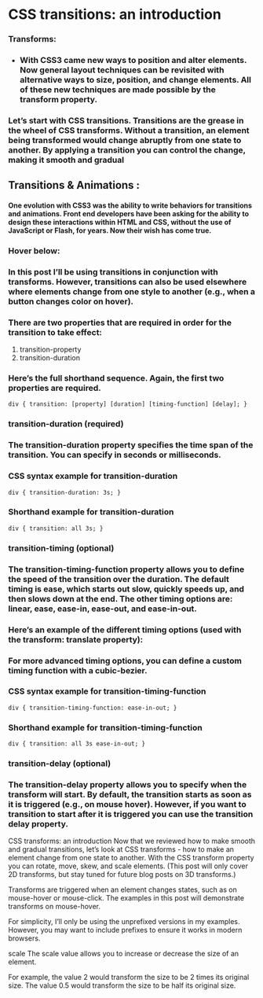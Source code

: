 # CSS transitions: an introduction
### Transforms:

* ### With CSS3 came new ways to position and alter elements. Now general layout techniques can be revisited with alternative ways to size, position, and change elements. All of these new techniques are made possible by the transform property.

### Let’s start with CSS transitions. Transitions are the grease in the wheel of CSS transforms. Without a transition, an element being transformed would change abruptly from one state to another. By applying a transition you can control the change, making it smooth and gradual
## Transitions & Animations :

#### One evolution with CSS3 was the ability to write behaviors for transitions and animations. Front end developers have been asking for the ability to design these interactions within HTML and CSS, without the use of JavaScript or Flash, for years. Now their wish has come true.
### Hover below:

### In this post I’ll be using transitions in conjunction with transforms. However, transitions can also be used elsewhere where elements change from one style to another (e.g., when a button changes color on hover).

### There are two properties that are required in order for the transition to take effect:

1. transition-property
2. transition-duration



### Here’s the full shorthand sequence. Again, the first two properties are required.


`div {
  transition: [property] [duration] [timing-function] [delay];
}`


### transition-duration (required)
### The transition-duration property specifies the time span of the transition. You can specify in seconds or milliseconds.

### CSS syntax example for transition-duration
  `div {
    transition-duration: 3s;
  }`
### Shorthand example for transition-duration
`div {
  transition: all 3s;
}`
### transition-timing (optional)
### The transition-timing-function property allows you to define the speed of the transition over the duration. The default timing is ease, which starts out slow, quickly speeds up, and then slows down at the end. The other timing options are: linear, ease, ease-in, ease-out, and ease-in-out.

### Here’s an example of the different timing options (used with the transform: translate property):


### For more advanced timing options, you can define a custom timing function with a cubic-bezier.

### CSS syntax example for transition-timing-function
`div {
  transition-timing-function: ease-in-out;
}`
### Shorthand example for transition-timing-function
`div {
  transition: all 3s ease-in-out;
}`
### transition-delay (optional)
### The transition-delay property allows you to specify when the transform will start. By default, the transition starts as soon as it is triggered (e.g., on mouse hover). However, if you want to transition to start after it is triggered you can use the transition delay property.

CSS transforms: an introduction
Now that we reviewed how to make smooth and gradual transitions, let’s look at CSS transforms - how to make an element change from one state to another. With the CSS transform property you can rotate, move, skew, and scale elements. (This post will only cover 2D transforms, but stay tuned for future blog posts on 3D transforms.)

Transforms are triggered when an element changes states, such as on mouse-hover or mouse-click. The examples in this post will demonstrate transforms on mouse-hover.

For simplicity, I’ll only be using the unprefixed versions in my examples. However, you may want to include prefixes to ensure it works in modern browsers.

scale
The scale value allows you to increase or decrease the size of an element.

For example, the value 2 would transform the size to be 2 times its original size. The value 0.5 would transform the size to be half its original size.